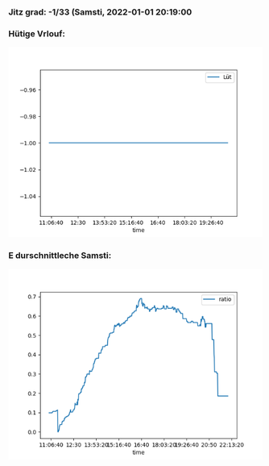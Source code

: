 ### Jitz grad: -1/33 (Samsti, 2022-01-01 20:19:00

### Hütige Vrlouf:
![Graph](Today.png)

### E durschnittleche Samsti:
![Graph](Samsti.png)